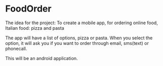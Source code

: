# FoodOrder
The idea for the project: To create a mobile app, for ordering online food, Italian food: pizza and pasta

The app will have a list of options, pizza or pasta.
When you select the option, it will ask you if you want to order through email, sms(text) or phonecall.

This will be an android application.  
